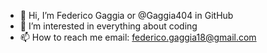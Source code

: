 - 👋 Hi, I’m Federico Gaggia  or @Gaggia404 in GitHub
- 👀 I’m interested in everything about coding 
- 📫 How to reach me email: federico.gaggia18@gmail.com
